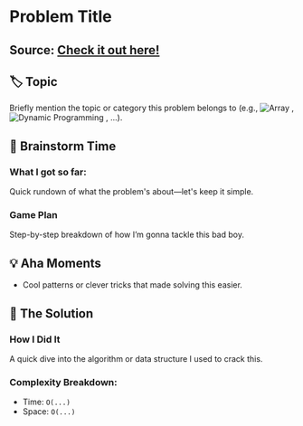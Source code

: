 # Problem Title

## Source: [Check it out here!](https://www.youtube.com/watch?v=dQw4w9WgXcQ)

## 🏷️ Topic
Briefly mention the topic or category this problem belongs to (e.g., ![Array](https://img.shields.io/badge/-Array-brightgreen)
, ![Dynamic Programming](https://img.shields.io/badge/Dynamic%20Programming-blue)
, ...).

## 🧠 Brainstorm Time

### What I got so far: 
Quick rundown of what the problem's about—let's keep it simple.

### Game Plan 
Step-by-step breakdown of how I’m gonna tackle this bad boy.

## 💡 Aha Moments
- Cool patterns or clever tricks that made solving this easier.

## 🚀 The Solution

### How I Did It 

A quick dive into the algorithm or data structure I used to crack this.

### Complexity Breakdown:
- Time: `O(...)`
- Space: `O(...)`